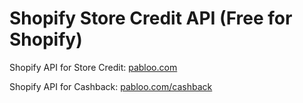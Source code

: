 # Shopify Store Credit API (Free for Shopify) 

Shopify API for Store Credit: [pabloo.com](https://pabloo.com)

Shopify API for Cashback: [pabloo.com/cashback](https://pabloo.com/cashback)
